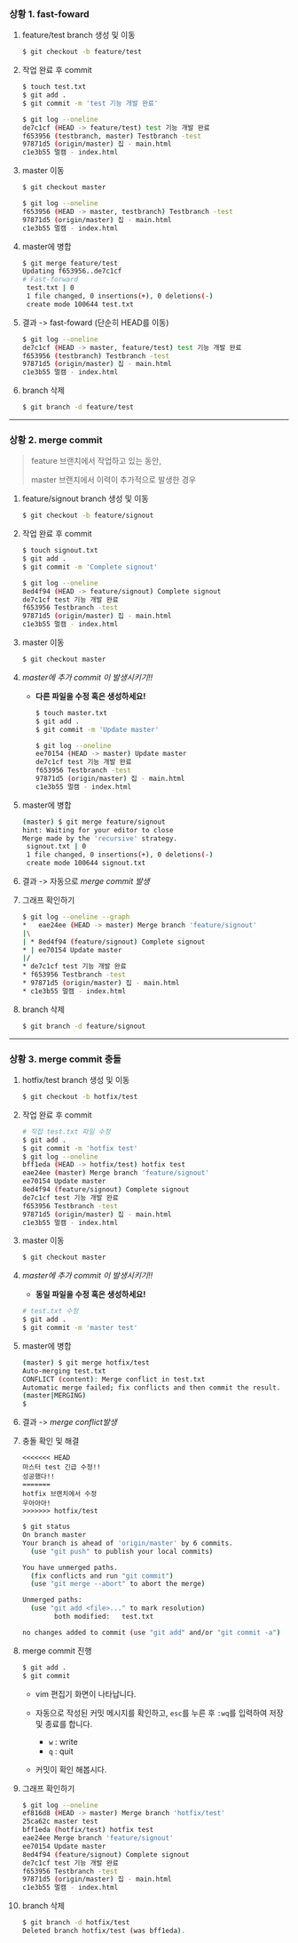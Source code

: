 ### 상황 1. fast-foward

1. feature/test branch 생성 및 이동

   ```bash
   $ git checkout -b feature/test
   ```

2. 작업 완료 후 commit

   ```bash
   $ touch test.txt
   $ git add .
   $ git commit -m 'test 기능 개발 완료'
   ```
   
   ```bash
   $ git log --oneline
   de7c1cf (HEAD -> feature/test) test 기능 개발 완료
   f653956 (testbranch, master) Testbranch -test
   97871d5 (origin/master) 집 - main.html
   c1e3b55 멀캠 - index.html
   ```


3. master 이동

   ```bash
   $ git checkout master
   ```
   
   ```bash
   $ git log --oneline
   f653956 (HEAD -> master, testbranch) Testbranch -test
   97871d5 (origin/master) 집 - main.html
   c1e3b55 멀캠 - index.html
   
   ```


4. master에 병합

   ```bash
   $ git merge feature/test
   Updating f653956..de7c1cf
   # Fast-forward
    test.txt | 0
    1 file changed, 0 insertions(+), 0 deletions(-)
    create mode 100644 test.txt
   
   ```


5. 결과 -> fast-foward (단순히 HEAD를 이동)

   ```bash
   $ git log --oneline
   de7c1cf (HEAD -> master, feature/test) test 기능 개발 완료
   f653956 (testbranch) Testbranch -test
   97871d5 (origin/master) 집 - main.html
   c1e3b55 멀캠 - index.html
   
   ```

   

6. branch 삭제

   ```bash
   $ git branch -d feature/test
   ```
   
   

---

### 상황 2. merge commit

> feature 브랜치에서 작업하고 있는 동안,
>
> master 브랜치에서 이력이 추가적으로 발생한 경우

1. feature/signout branch 생성 및 이동

   ```bash
   $ git checkout -b feature/signout
   ```

2. 작업 완료 후 commit

   ```bash
   $ touch signout.txt
   $ git add .
   $ git commit -m 'Complete signout'
   
   ```

   ```bash
   $ git log --oneline
   8ed4f94 (HEAD -> feature/signout) Complete signout
   de7c1cf test 기능 개발 완료
   f653956 Testbranch -test
   97871d5 (origin/master) 집 - main.html
   c1e3b55 멀캠 - index.html
   ```

3. master 이동

   ```bash
   $ git checkout master
   ```

4. *master에 추가 commit 이 발생시키기!!*

   * **다른 파일을 수정 혹은 생성하세요!**

     ```bash
     $ touch master.txt
     $ git add .
     $ git commit -m 'Update master'
     ```

     ```bash
     $ git log --oneline
     ee70154 (HEAD -> master) Update master
     de7c1cf test 기능 개발 완료
     f653956 Testbranch -test
     97871d5 (origin/master) 집 - main.html
     c1e3b55 멀캠 - index.html
     
     ```

5. master에 병합

   ```bash
   (master) $ git merge feature/signout
   hint: Waiting for your editor to close
   Merge made by the 'recursive' strategy.
    signout.txt | 0
    1 file changed, 0 insertions(+), 0 deletions(-)
    create mode 100644 signout.txt
   
   ```

6. 결과 -> 자동으로 *merge commit 발생*

   

7. 그래프 확인하기

   ```bash
   $ git log --oneline --graph
   *   eae24ee (HEAD -> master) Merge branch 'feature/signout'
   |\
   | * 8ed4f94 (feature/signout) Complete signout
   * | ee70154 Update master
   |/
   * de7c1cf test 기능 개발 완료
   * f653956 Testbranch -test
   * 97871d5 (origin/master) 집 - main.html
   * c1e3b55 멀캠 - index.html
   
   ```

8. branch 삭제

   ```bash
   $ git branch -d feature/signout
   ```

---

### 상황 3. merge commit 충돌

1. hotfix/test branch 생성 및 이동

   ```bash
   $ git checkout -b hotfix/test
   ```

2. 작업 완료 후 commit

   ```bash
   # 직접 test.txt 파일 수정
   $ git add .
   $ git commit -m 'hotfix test'
   $ git log --oneline
   bff1eda (HEAD -> hotfix/test) hotfix test
   eae24ee (master) Merge branch 'feature/signout'
   ee70154 Update master
   8ed4f94 (feature/signout) Complete signout
   de7c1cf test 기능 개발 완료
   f653956 Testbranch -test
   97871d5 (origin/master) 집 - main.html
   c1e3b55 멀캠 - index.html
   
   ```


3. master 이동

   ```bash
   $ git checkout master
   ```


4. *master에 추가 commit 이 발생시키기!!*

   * **동일 파일을 수정 혹은 생성하세요!**

   ```bash
   # test.txt 수정
   $ git add .
   $ git commit -m 'master test'
   ```

5. master에 병합

   ```bash
   (master) $ git merge hotfix/test
   Auto-merging test.txt
   CONFLICT (content): Merge conflict in test.txt
   Automatic merge failed; fix conflicts and then commit the result.
   (master|MERGING)
   $
   ```


6. 결과 -> *merge conflict발생*

   


7. 충돌 확인 및 해결

   ```
   <<<<<<< HEAD
   마스터 test 긴급 수정!!
   성공했다!!
   =======
   hotfix 브랜치에서 수정
   우아아아!
   >>>>>>> hotfix/test
   ```
   
   
   
   ```bash
   $ git status
   On branch master
   Your branch is ahead of 'origin/master' by 6 commits.
     (use "git push" to publish your local commits)
   
   You have unmerged paths.
     (fix conflicts and run "git commit")
     (use "git merge --abort" to abort the merge)
   
   Unmerged paths:
     (use "git add <file>..." to mark resolution)
           both modified:   test.txt
   
   no changes added to commit (use "git add" and/or "git commit -a")
   
   ```


8. merge commit 진행

    ```bash
    $ git add .
    $ git commit
    ```


   * vim 편집기 화면이 나타납니다.
   
   * 자동으로 작성된 커밋 메시지를 확인하고, `esc`를 누른 후 `:wq`를 입력하여 저장 및 종료를 합니다.
      * `w` : write
      * `q` : quit
      
   * 커밋이  확인 해봅시다.

9. 그래프 확인하기

    ```bash
   $ git log --oneline
   ef816d8 (HEAD -> master) Merge branch 'hotfix/test'
   25ca62c master test
   bff1eda (hotfix/test) hotfix test
   eae24ee Merge branch 'feature/signout'
   ee70154 Update master
   8ed4f94 (feature/signout) Complete signout
   de7c1cf test 기능 개발 완료
   f653956 Testbranch -test
   97871d5 (origin/master) 집 - main.html
   c1e3b55 멀캠 - index.html
   
   
   ```

10. branch 삭제

    ```bash
    $ git branch -d hotfix/test
    Deleted branch hotfix/test (was bff1eda).
    
	```

